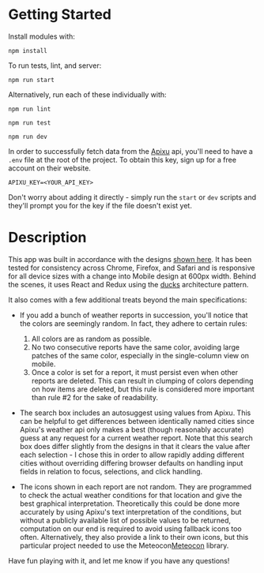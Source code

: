 # Getting Started

Install modules with:

`npm install`

To run tests, lint, and server:

`npm run start`

Alternatively, run each of these individually with:

`npm run lint`

`npm run test`

`npm run dev`

In order to successfully fetch data from the [Apixu][Apixu] api, you'll need
to have a `.env` file at the root of the project. To obtain this key, sign up
for a free account on their website.

``` .env
APIXU_KEY=<YOUR_API_KEY>
```

Don't worry about adding it directly - simply run the `start` or `dev` scripts
and they'll prompt you for the key if the file doesn't exist yet.

# Description

This app was built in accordance with the designs [shown here][arbetsprov].
It has been tested for consistency across Chrome, Firefox, and Safari and is
responsive for all device sizes with a change into Mobile design at 600px
width. Behind the scenes, it uses React and Redux using the [ducks][ducks]
architecture pattern. 

It also comes with a few additional treats beyond the
main specifications:

- If you add a bunch of weather reports in succession, you'll notice that
the colors are seemingly random. In fact, they adhere to certain rules:
  1. All colors are as random as possible.
  2. No two consecutive reports have the same color, avoiding large patches
of the same color, especially in the single-column view on mobile.
  3. Once a color is set for a report, it must persist even when other reports
are deleted. This can result in clumping of colors depending on how items are
deleted, but this rule is considered more important than rule #2 for the sake
of readability.

- The search box includes an autosuggest using values from Apixu. This can be
helpful to get differences between identically named cities since Apixu's
weather api only makes a best (though reasonably accurate) guess at any
request for a current weather report. Note that this search box does differ
slightly from the designs in that it clears the value after each selection -
I chose this in order to allow rapidly adding different cities without
overriding differing browser defaults on handling input fields in
relation to focus, selections, and click handling.

- The icons shown in each report are not random. They are programmed to check
the actual weather conditions for that location and give the best
graphical interpretation. Theoretically this could be done more accurately
by using Apixu's text interpretation of the conditions, but without a publicly
available list of possible values to be returned, computation on our end is
required to avoid using fallback icons too often. Alternatively, they also
provide a link to their own icons, but this particular project needed to use
the Meteocon[Meteocon] library.

Have fun playing with it, and let me know if you have any questions!

[Apixu]: https://www.apixu.com/
[arbetsprov]: https://github.com/Vinnovera/arbetsprov
[ducks]: https://github.com/erikras/ducks-modular-redux
[Meteocon]: http://www.alessioatzeni.com/meteocons/
